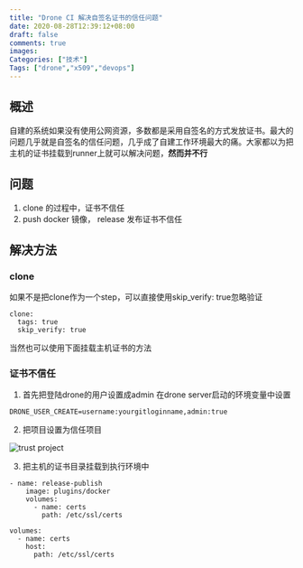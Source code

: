 ```yaml
---
title: "Drone CI 解决自签名证书的信任问题"
date: 2020-08-28T12:39:12+08:00
draft: false
comments: true
images:
Categories: ["技术"]
Tags: ["drone","x509","devops"]
---
```

##  概述
自建的系统如果没有使用公网资源，多数都是采用自签名的方式发放证书。最大的问题几乎就是自签名的信任问题，几乎成了自建工作环境最大的痛。大家都以为把主机的证书挂载到runner上就可以解决问题，**然而并不行**

## 问题
1. clone 的过程中，证书不信任
2. push docker 镜像， release 发布证书不信任

## 解决方法
### clone
如果不是把clone作为一个step，可以直接使用skip_verify: true忽略验证
```
clone:
  tags: true
  skip_verify: true
```
当然也可以使用下面挂载主机证书的方法

### 证书不信任

1. 首先把登陆drone的用户设置成admin
在drone server启动的环境变量中设置
```
DRONE_USER_CREATE=username:yourgitloginname,admin:true
```

2. 把项目设置为信任项目

![trust project](/static/trust.png)

3. 把主机的证书目录挂载到执行环境中

```
- name: release-publish
    image: plugins/docker
    volumes:
      - name: certs
        path: /etc/ssl/certs

volumes:
  - name: certs
    host:
      path: /etc/ssl/certs
```